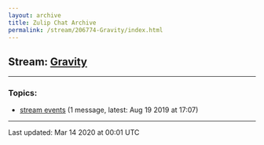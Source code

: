 ```yaml
---
layout: archive
title: Zulip Chat Archive
permalink: /stream/206774-Gravity/index.html
---
```


## Stream: [Gravity](https://hl7webmaster.github.io/zulip-hl7-org/stream/206774-Gravity/index.html)
---

### Topics:

* [stream events](topic/stream.20events.html) (1 message, latest: Aug 19 2019 at 17:07)

<hr><p>Last updated: Mar 14 2020 at 00:01 UTC</p>